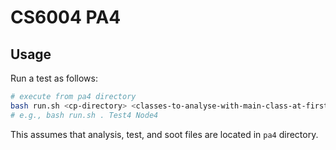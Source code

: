 # CS6004 PA4

## Usage

Run a test as follows:

```bash
# execute from pa4 directory
bash run.sh <cp-directory> <classes-to-analyse-with-main-class-at-first-position>
# e.g., bash run.sh . Test4 Node4
```

This assumes that analysis, test, and soot files are located in `pa4` directory.
